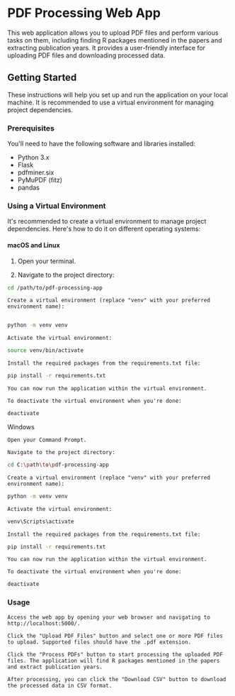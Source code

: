# PDF Processing Web App

This web application allows you to upload PDF files and perform various tasks on them, including finding R packages mentioned in the papers and extracting publication years. It provides a user-friendly interface for uploading PDF files and downloading processed data.

## Getting Started

These instructions will help you set up and run the application on your local machine. It is recommended to use a virtual environment for managing project dependencies.

### Prerequisites

You'll need to have the following software and libraries installed:

- Python 3.x
- Flask
- pdfminer.six
- PyMuPDF (fitz)
- pandas

### Using a Virtual Environment

It's recommended to create a virtual environment to manage project dependencies. Here's how to do it on different operating systems:

#### macOS and Linux

1. Open your terminal.

2. Navigate to the project directory:

```bash
cd /path/to/pdf-processing-app
```
    Create a virtual environment (replace "venv" with your preferred environment name):

```bash

python -m venv venv
```
    Activate the virtual environment:

```bash
source venv/bin/activate
```

    Install the required packages from the requirements.txt file:
```bash
pip install -r requirements.txt
```
    You can now run the application within the virtual environment.

    To deactivate the virtual environment when you're done:

```bash
deactivate
```
Windows

    Open your Command Prompt.

    Navigate to the project directory:

```bash
cd C:\path\to\pdf-processing-app
```
    Create a virtual environment (replace "venv" with your preferred environment name):

```bash
python -m venv venv
```
    Activate the virtual environment:

```bash
venv\Scripts\activate
```
    Install the required packages from the requirements.txt file:

```bash
pip install -r requirements.txt
```
    You can now run the application within the virtual environment.

    To deactivate the virtual environment when you're done:
```bash
deactivate
```


### Usage

    Access the web app by opening your web browser and navigating to http://localhost:5000/.

    Click the "Upload PDF Files" button and select one or more PDF files to upload. Supported files should have the .pdf extension.

    Click the "Process PDFs" button to start processing the uploaded PDF files. The application will find R packages mentioned in the papers and extract publication years.

    After processing, you can click the "Download CSV" button to download the processed data in CSV format.